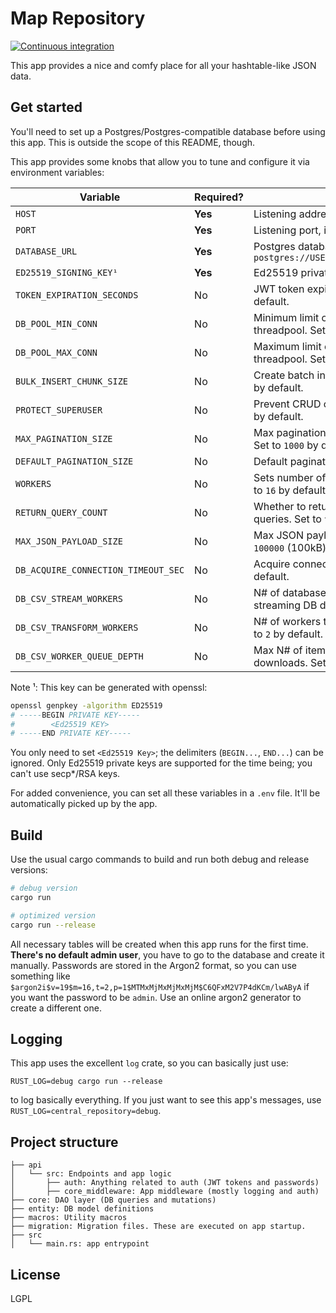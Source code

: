 # Map Repository

[![Continuous integration](https://github.com/rakbladsvalsen/repository/actions/workflows/ci.yml/badge.svg)](https://github.com/rakbladsvalsen/repository/actions/workflows/ci.yml)

This app provides a nice and comfy place for all your hashtable-like JSON data.

## Get started

You'll need to set up a Postgres/Postgres-compatible database before using this app. This is outside the scope of this README, though. 

This app provides some knobs that allow you to tune and configure it via environment variables:

| Variable                             | Required? |  Description                                                                                 |
|--------------------------------------|-----------|----------------------------------------------------------------------------------------------|
| `HOST`                               | **Yes**   | Listening address, i.e. `127.0.0.1`                                                          |
| `PORT`                               | **Yes**   | Listening port, i.e. `8080`                                                                  |
| `DATABASE_URL`                       | **Yes**   | Postgres database credentials, i.e. `postgres://USERNAME:PASSWORD@IP_ADDRESS:HOST/DATABASE`  |
| `ED25519_SIGNING_KEY¹`               | **Yes**   | Ed25519 private key (used to sign JWT tokens)                                                |
| `TOKEN_EXPIRATION_SECONDS`           | No        | JWT token expiration (in seconds). Set to `5` minutes by default.                            |
| `DB_POOL_MIN_CONN`                   | No        | Minimum limit of connections for the database threadpool. Set to `10` by default.            |
| `DB_POOL_MAX_CONN`                   | No        | Maximum limit of connections for the database threadpool. Set to `100` by default.           |
| `BULK_INSERT_CHUNK_SIZE`             | No        | Create batch insert jobs with `N` entries at most. Set to `250` by default.                  |
| `PROTECT_SUPERUSER`                  | No        | Prevent CRUD operations against superusers. Set to `true` by default.                        |
| `MAX_PAGINATION_SIZE`                | No        | Max pagination size that can be requested by any user. Set to `1000` by default.             |
| `DEFAULT_PAGINATION_SIZE`            | No        | Default pagination size. Set to `1000` by default.                                           |
| `WORKERS`                            | No        | Sets number of workers to start (per bind address). Set to `16` by default.                  |
| `RETURN_QUERY_COUNT`                 | No        | Whether to return or not item and page counts for all queries. Set to `true` by default.     |
| `MAX_JSON_PAYLOAD_SIZE`              | No        | Max JSON payload size for any incoming request. Set to `100000` (100kB) by default.          |
| `DB_ACQUIRE_CONNECTION_TIMEOUT_SEC`  | No        | Acquire connection timeout (in seconds). Set to `30`s by default.                            |
| `DB_CSV_STREAM_WORKERS`              | No        | N# of database streams (and workers) to use when streaming DB data. Set to `1` by default.   |
| `DB_CSV_TRANSFORM_WORKERS`           | No        | N# of workers to use to process the DB stream data. Set to `2` by default.                   |
| `DB_CSV_WORKER_QUEUE_DEPTH`          | No        | Max N# of items to put in the worker queue for CSV downloads. Set to `200` by default.       |


Note ¹: This key can be generated with openssl:
```bash
openssl genpkey -algorithm ED25519
# -----BEGIN PRIVATE KEY-----
#        <Ed25519 KEY>
# -----END PRIVATE KEY-----
```

You only need to set  `<Ed25519 Key>`; the delimiters (`BEGIN...`, `END...`) can be ignored. Only Ed25519 private keys are supported for the time being; you can't use secp*/RSA keys.

For added convenience, you can set all these variables in a `.env` file. It'll be automatically picked up by the app.

## Build

Use the usual cargo commands to build and run both debug and release versions:

```bash
# debug version
cargo run

# optimized version
cargo run --release
```

All necessary tables will be created when this app runs for the first time. **There's no default admin user**, you have to go to the database and create it manually. Passwords are stored in the Argon2 format, so you can use something like `$argon2i$v=19$m=16,t=2,p=1$MTMxMjMxMjMxMjM$C6QFxM2V7P4dKCm/lwAByA` if you want
the password to be `admin`. Use an online argon2 generator to create a different one.

## Logging

This app uses the excellent `log` crate, so you can basically just use:

```
RUST_LOG=debug cargo run --release
```

to log basically everything. If you just want to see this app's messages, use `RUST_LOG=central_repository=debug`.

## Project structure

``` 
├── api
│   └── src: Endpoints and app logic
│       ├── auth: Anything related to auth (JWT tokens and passwords)
│       ├── core_middleware: App middleware (mostly logging and auth)
├── core: DAO layer (DB queries and mutations)
├── entity: DB model definitions
├── macros: Utility macros
├── migration: Migration files. These are executed on app startup.
├── src
│   └── main.rs: app entrypoint

```

## License

LGPL